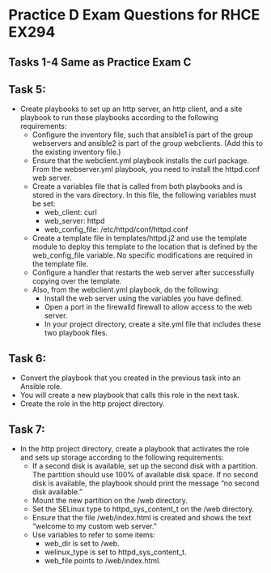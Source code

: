 # Practice D Exam Questions for RHCE EX294

## Tasks 1-4 Same as Practice Exam C

## Task 5:

- Create playbooks to set up an http server, an http client, and a site playbook to run these playbooks according to the following requirements:
  - Configure the inventory file, such that ansible1 is part of the group webservers and ansible2 is part of the group webclients. (Add this to the existing inventory file.)
  - Ensure that the webclient.yml playbook installs the curl package. From the webserver.yml playbook, you need to install the httpd.conf web server.
  - Create a variables file that is called from both playbooks and is stored in the vars directory. In this file, the following variables must be set:
    - web_client: curl
    - web_server: httpd
    - web_config_file: /etc/httpd/conf/httpd.conf
  - Create a template file in templates/httpd.j2 and use the template module to deploy this template to the location that is defined by the web_config_file variable. No specific modifications are required in the template file.
  - Configure a handler that restarts the web server after successfully copying over the template.
  - Also, from the webclient.yml playbook, do the following:
    - Install the web server using the variables you have defined.
    - Open a port in the firewalld firewall to allow access to the web server.
    - In your project directory, create a site.yml file that includes these two playbook files.

## Task 6:

- Convert the playbook that you created in the previous task into an Ansible role.
- You will create a new playbook that calls this role in the next task.
- Create the role in the http project directory.

## Task 7:

- In the http project directory, create a playbook that activates the role and sets up storage according to the following requirements:
  - If a second disk is available, set up the second disk with a partition. The partition should use 100% of available disk space. If no second disk is available, the playbook should print the message “no second disk
available.”
  - Mount the new partition on the /web directory.
  - Set the SELinux type to httpd_sys_content_t on the /web directory.
  - Ensure that the file /web/index.html is created and shows the text “welcome to my custom web server.”
  - Use variables to refer to some items:
    - web_dir is set to /web.
    - welinux_type is set to httpd_sys_content_t.
    - web_file points to /web/index.html.
